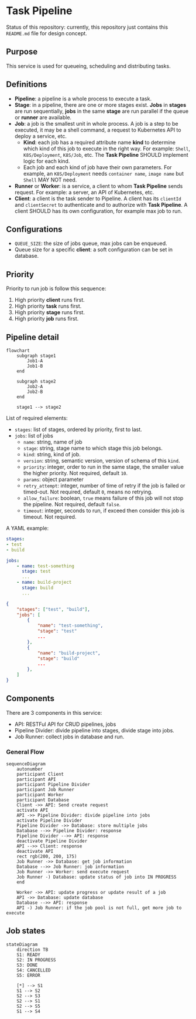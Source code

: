 # Task Pipeline

Status of this repository: currently, this repository just contains this `README.md` file for design concept.

## Purpose

This service is used for queueing, scheduling and distributing tasks.


## Definitions

- **Pipeline**: a pipeline is a whole process to execute a task.
- **Stage**: in a pipeline, there are one or more stages exist. **Jobs** in **stages** are run sequentially, **jobs** in the same **stage** are run parallel if the queue or **runner** are available.
- **Job**: a job is the smallest unit in whole process. A job is a step to be executed, it may be a shell command, a request to Kubernetes API to deploy a service, etc.
  - **Kind**: each job has a required attribute name **kind** to determine which kind of this job to execute in the right way. For example: `Shell`, `K8S/Deployment`, `K8S/Job`, etc. The **Task Pipeline** SHOULD implement logic for each kind.
  - Each job and each kind of job have their own parameters. For example, an `K8S/Deployment` needs `container name`, `image name` but `Shell` MAY NOT need.
- **Runner** or **Worker**: is a service, a client to whom **Task Pipeline** sends request. For example: a server, an API of Kubernetes, etc.
- **Client**: a client is the task sender to Pipeline. A client has its `clientId` and `clientSecret` to authenticate and to authorize with **Task Pipeline**. A client SHOULD has its own configuration, for example max job to run.

## Configurations

- `QUEUE_SIZE`: the size of jobs queue, max jobs can be enqueued.
- Queue size for a specific **client**: a soft configuration can be set in database.

## Priority

Priority to run job is follow this sequence:

1. High priority **client** runs first.
2. High priority **task** runs first.
3. High priority **stage** runs first.
4. High priority **job** runs first.

## Pipeline detail

```mermaid
flowchart
    subgraph stage1
        Job1-A
        Job1-B
    end

    subgraph stage2
        Job2-A
        Job2-B
    end

    stage1 --> stage2
```

List of required elements:

- `stages`: list of stages, ordered by priority, first to last.
- `jobs`: list of jobs
  - `name`: string, name of job
  - `stage`: string, stage name to which stage this job belongs.
  - `kind`: string, kind of job.
  - `version`: string, semantic version, version of schema of this `kind`.
  - `priority`: integer, order to run in the same stage, the smaller value the higher priority. Not required, default `10`.
  - `params`: object parameter
  - `retry_attempt`: integer, number of time of retry if the job is failed or timed-out. Not required, default `0`, means no retrying.
  - `allow_failure`: boolean, `true` means failure of this job will not stop the pipeline. Not required, default `false`.
  - `timeout`: integer, seconds to run, if exceed then consider this job is timeout. Not required.

A YAML example:

```yaml
stages:
- test
- build

jobs:
    - name: test-something
      stage: test
      ...
    - name: build-project
      stage: build
      ...
```

```json
{
    "stages": ["test", "build"],
    "jobs": [
        {
            "name": "test-something",
            "stage": "test"
            ...
        },
        {
            "name": "build-project",
            "stage": "build"
            ...
        },
    ]
}
```

## Components

There are 3 components in this service:
- API: RESTFul API for CRUD pipelines, jobs
- Pipeline Divider: divide pipeline into stages, divide stage into jobs.
- Job Runner: collect jobs in database and run.

### General Flow

```mermaid
sequenceDiagram
    autonumber
    participant Client
    participant API
    participant Pipeline Divider
    participant Job Runner
    participant Worker
    participant Database
    Client ->> API: Send create request
    activate API
    API ->> Pipeline Divider: divide pipeline into jobs
    activate Pipeline Divider
    Pipeline Divider ->> Database: store multiple jobs
    Database -->> Pipeline Divider: response 
    Pipeline Divider -->> API: response
    deactivate Pipeline Divider
    API -->> Client: response
    deactivate API
    rect rgb(200, 200, 175)
    Job Runner ->> Database: get job information
    Database -->> Job Runner: job information
    Job Runner ->> Worker: send execute request
    Job Runner -) Database: update status of job into IN PROGRESS
    end

    Worker ->> API: update progress or update result of a job
    API ->> Database: update database
    Database -->> API: response
    API -) Job Runner: if the job pool is not full, get more job to execute
```

## Job states

```mermaid
stateDiagram
    direction TB
    S1: READY
    S2: IN PROGRESS
    S3: DONE
    S4: CANCELLED
    S5: ERROR

    [*] --> S1
    S1 --> S2
    S2 --> S3
    S2 --> S1
    S2 --> S5
    S1 --> S4
```